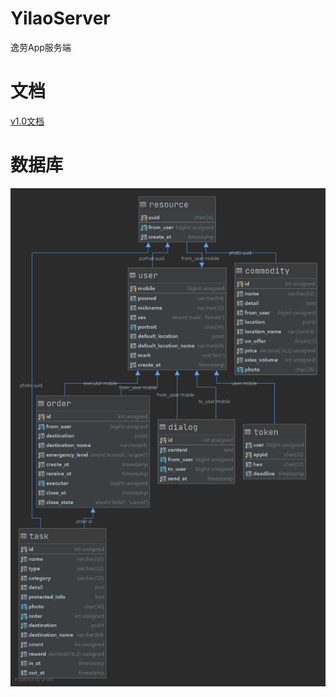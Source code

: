 # YilaoServer

逸劳App服务端

# 文档

[v1.0文档](./resource/v1_0/docs/docs/index.md)

# 数据库

![](./database.png)
